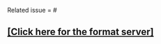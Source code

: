 <!--

Thank for your PR! If it's your first time contributing to Taichi, please make sure you have read Contributor Guideline: https://taichi.readthedocs.io/en/latest/contributor_guide.html

Please always prepend your PR title with tags such as [CUDA], [Lang], [Doc], [Example]. Use a lowercased tag (e.g. [cuda]), for PRs that are invisible to end-users (e.g. implementation). More details: http://taichi.readthedocs.io/en/latest/contributor_guide.html#prtags

- Please fill the following blank with the issue number this PR related to (if any):

    Related issue = #2345

- If your PR will fix the issue **completely**, use the `close` keyword:

    Related issue = close #2345

  So that when the PR get's merged, GitHub will **automatically** close the issue #2345 for you :)

- If the PR doesn't belong to any existing issue, feel free to leave it blank :)

  -->
Related issue = #

[[Click here for the format server]](http://kun.csail.mit.edu:31415/)
----
